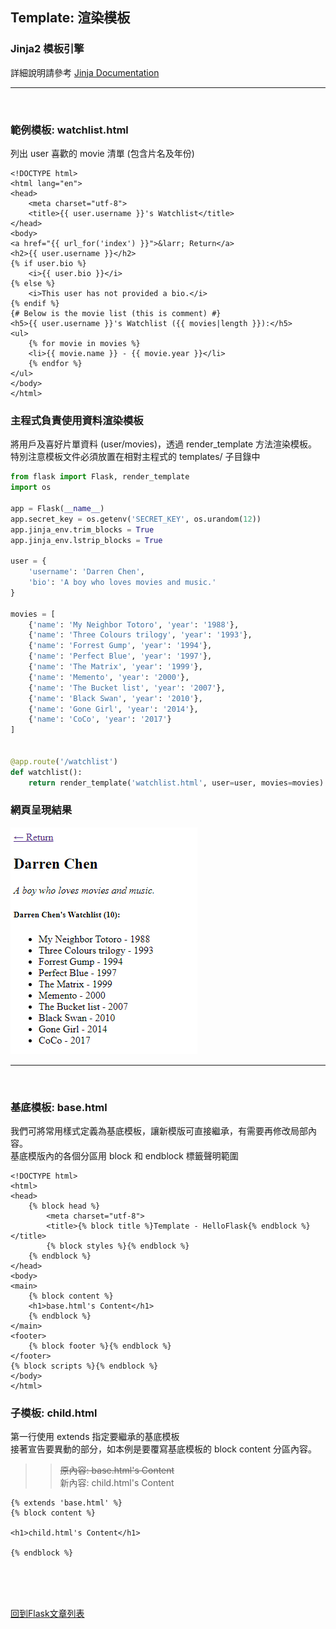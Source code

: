 ## Template: 渲染模板

### Jinja2 模板引擎
詳細說明請參考 [Jinja Documentation](https://jinja.palletsprojects.com/)

---

<br/>

### 範例模板: watchlist.html
列出 user 喜歡的 movie 清單 (包含片名及年份)
```text
<!DOCTYPE html>
<html lang="en">
<head>
    <meta charset="utf-8">
    <title>{{ user.username }}'s Watchlist</title>
</head>
<body>
<a href="{{ url_for('index') }}">&larr; Return</a>
<h2>{{ user.username }}</h2>
{% if user.bio %}
    <i>{{ user.bio }}</i>
{% else %}
    <i>This user has not provided a bio.</i>
{% endif %}
{# Below is the movie list (this is comment) #}
<h5>{{ user.username }}'s Watchlist ({{ movies|length }}):</h5>
<ul>
    {% for movie in movies %}
    <li>{{ movie.name }} - {{ movie.year }}</li>
    {% endfor %}
</ul>
</body>
</html>
```

### 主程式負責使用資料渲染模板
將用戶及喜好片單資料 (user/movies)，透過 render_template 方法渲染模板。  
特別注意模板文件必須放置在相對主程式的 templates/ 子目錄中
```python
from flask import Flask, render_template
import os

app = Flask(__name__)
app.secret_key = os.getenv('SECRET_KEY', os.urandom(12))
app.jinja_env.trim_blocks = True
app.jinja_env.lstrip_blocks = True

user = {
    'username': 'Darren Chen',
    'bio': 'A boy who loves movies and music.'
}

movies = [
    {'name': 'My Neighbor Totoro', 'year': '1988'},
    {'name': 'Three Colours trilogy', 'year': '1993'},
    {'name': 'Forrest Gump', 'year': '1994'},
    {'name': 'Perfect Blue', 'year': '1997'},
    {'name': 'The Matrix', 'year': '1999'},
    {'name': 'Memento', 'year': '2000'},
    {'name': 'The Bucket list', 'year': '2007'},
    {'name': 'Black Swan', 'year': '2010'},
    {'name': 'Gone Girl', 'year': '2014'},
    {'name': 'CoCo', 'year': '2017'}
]


@app.route('/watchlist')
def watchlist():
    return render_template('watchlist.html', user=user, movies=movies)
```

### 網頁呈現結果
![introduce01](images/introduce01.png)
 
---

<br/>

### 基底模板: base.html
我們可將常用樣式定義為基底模板，讓新模版可直接繼承，有需要再修改局部內容。  
基底模版內的各個分區用 block 和 endblock 標籤聲明範圍

<!-- {% raw %} -->
```text
<!DOCTYPE html>
<html>
<head>
    {% block head %}
        <meta charset="utf-8">
        <title>{% block title %}Template - HelloFlask{% endblock %}</title>
        {% block styles %}{% endblock %}
    {% endblock %}
</head>
<body>
<main>
    {% block content %}
    <h1>base.html's Content</h1>
    {% endblock %}
</main>
<footer>
    {% block footer %}{% endblock %}
</footer>
{% block scripts %}{% endblock %}
</body>
</html>
```
<!-- {% endraw %} -->

### 子模板: child.html
第一行使用 extends 指定要繼承的基底模板  
接著宣告要異動的部分，如本例是要覆寫基底模板的 block content 分區內容。  
>> ~~原內容: base.html's Content~~   
>> 新內容: child.html's Content   

<!-- {% raw %} -->
```text
{% extends 'base.html' %}
{% block content %}

<h1>child.html's Content</h1>

{% endblock %}
```
<!-- {% endraw %} -->

<br/><br/><br/>

[回到Flask文章列表](index.md)

<br/>
